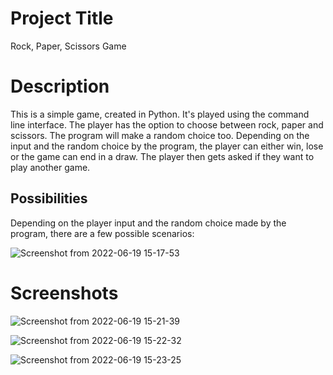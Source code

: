 # Project Title

Rock, Paper, Scissors Game

# Description

This is a simple game, created in Python. It's played using the command line interface. The player has the option to choose between rock, paper and scissors.
The program will make a random choice too. Depending on the input and the random choice by the program, the player can either win, lose or the game can end in a draw.
The player then gets asked if they want to play another game.

## Possibilities

Depending on the player input and the random choice made by the program, there are a few possible scenarios:

![Screenshot from 2022-06-19 15-17-53](https://user-images.githubusercontent.com/104764256/174480541-1345cbae-bd7b-4c6a-a03b-676825014f91.png)


# Screenshots

![Screenshot from 2022-06-19 15-21-39](https://user-images.githubusercontent.com/104764256/174480760-bec237bd-c83e-4533-8381-cfb1790d8b44.png)

![Screenshot from 2022-06-19 15-22-32](https://user-images.githubusercontent.com/104764256/174480762-05e2b24f-d9c1-4cca-b84d-d15fa5989e17.png)

![Screenshot from 2022-06-19 15-23-25](https://user-images.githubusercontent.com/104764256/174480764-6415787c-12de-44c8-9ace-6226768485fb.png)
